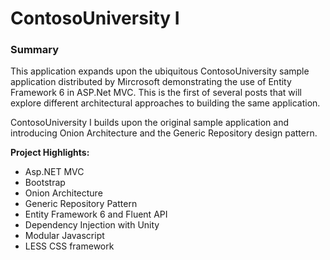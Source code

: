 # ContosoUniversity I

### Summary
This application expands upon the ubiquitous ContosoUniversity sample application distributed by Mircrosoft  demonstrating the use of Entity Framework 6 in ASP.Net MVC.  This is the first of several posts that will explore different architectural approaches to building the same application.  

ContosoUniversity I builds upon the original sample application and introducing Onion Architecture and the Generic Repository design pattern.

**Project Highlights:**
- Asp.NET MVC
- Bootstrap
- Onion Architecture
- Generic Repository Pattern
- Entity Framework 6 and Fluent API
- Dependency Injection with Unity
- Modular Javascript
- LESS CSS framework
